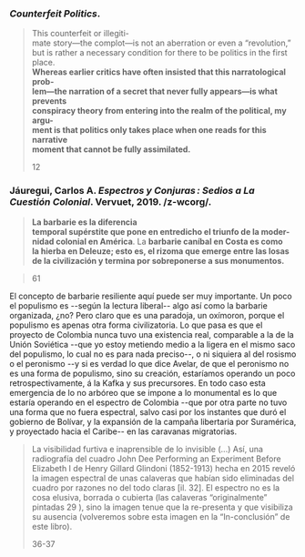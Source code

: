 ### _Counterfeit Politics_.

> This counterfeit or illegiti-  
> mate story—the complot—is not an aberration or even a “revolution,”  
> but is rather a necessary condition for there to be politics in the first place.  
> **Whereas earlier critics have often insisted that this narratological prob-**  
> **lem—the narration of a secret that never fully appears—is what prevents**  
> **conspiracy theory from entering into the realm of the political, my argu-**  
> **ment is that politics only takes place when one reads for this narrative**  
> **moment that cannot be fully assimilated.**
> 
> 12


### Jáuregui, Carlos A. _Espectros y Conjuras : Sedios a La Cuestión Colonial_. Vervuet, 2019. /z-wcorg/.

> **La barbarie es la diferencia**  
> **temporal supérstite que pone en entredicho el triunfo de la moder-**  
> **nidad colonial en América**. La **barbarie caníbal en Costa es como**  
> **la hierba en Deleuze; esto es, el rizoma que emerge entre las losas**  
> **de la civilización y termina por sobreponerse a sus monumentos.**

> 61

El concepto de barbarie resiliente aquí puede ser muy importante. Un poco el populismo es --según la lectura liberal-- algo así como la barbarie organizada, ¿no? Pero claro que es una paradoja, un oxímoron, porque el populismo es apenas otra forma civilizatoria. Lo que pasa es que el proyecto de Colombia nunca tuvo una existencia real, comparable a la de la Unión Soviética --que yo estoy metiendo medio a la ligera en el mismo saco del populismo, lo cual no es para nada preciso--, o ni siquiera al del rosismo o el peronismo --y si es verdad lo que dice Avelar, de que el peronismo no es una forma de populismo, sino su creación, estaríamos operando un poco retrospectivamente, á la Kafka y sus precursores. En todo caso esta emergencia de lo no arbóreo que se impone a lo monumental es lo que estaría operando en el espectro de Colombia --que por otra parte no tuvo una forma que no fuera espectral, salvo casi por los instantes que duró el gobierno de Bolívar, y la expansión de la campaña libertaria por Suramérica, y proyectado hacia el Caribe-- en las caravanas migratorias.


> La visibilidad furtiva e inaprensible de lo invisible (...) Así, una radiografía del cuadro John Dee
> Performing an Experiment Before Elizabeth I de Henry Gillard
> Glindoni (1852-1913) hecha en 2015 reveló la imagen espectral
> de unas calaveras que habían sido eliminadas del cuadro por razones
> no del todo claras [il. 32]. El espectro no es la cosa elusiva, borrada
> o cubierta (las calaveras “originalmente” pintadas 29 ), sino la imagen
> tenue que la re-presenta y que visibiliza su ausencia (volveremos
> sobre esta imagen en la “In-conclusión” de este libro).
> 
> 36-37